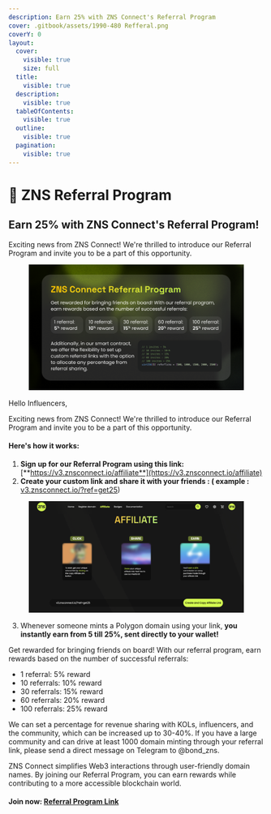 ```yaml
---
description: Earn 25% with ZNS Connect's Referral Program
cover: .gitbook/assets/1990-480 Refferal.png
coverY: 0
layout:
  cover:
    visible: true
    size: full
  title:
    visible: true
  description:
    visible: true
  tableOfContents:
    visible: true
  outline:
    visible: true
  pagination:
    visible: true
---
```


# 🔣 ZNS Referral Program

## Earn 25% with ZNS Connect's Referral Program!

Exciting news from ZNS Connect! We're thrilled to introduce our Referral Program and invite you to be a part of this opportunity.

<figure><img src=".gitbook/assets/Affiliate Program.png" alt=""><figcaption></figcaption></figure>

Hello Influencers,

Exciting news from ZNS Connect! We're thrilled to introduce our Referral Program and invite you to be a part of this opportunity.

#### **Here's how it works:**

1. **Sign up for our Referral Program using this link:** [**https://v3.znsconnect.io/affiliate**](https://v3.znsconnect.io/affiliate)
2. **Create your custom link and share it with your friends : ( example :** [v3.znsconnect.io/?ref=get25](https://v3.znsconnect.io/?ref=get25))&#x20;

<figure><img src=".gitbook/assets/Screenshot 2024-05-02 at 18.53.44.png" alt=""><figcaption></figcaption></figure>

3. Whenever someone mints a Polygon domain using your link, **you instantly earn from 5 till 25%, sent directly to your wallet!**

Get rewarded for bringing friends on board! With our referral program, earn rewards based on the number of successful referrals:

* 1 referral: 5% reward
* 10 referrals: 10% reward
* 30 referrals: 15% reward
* 60 referrals: 20% reward
* 100 referrals: 25% reward

We can set a percentage for revenue sharing with KOLs, influencers, and the community, which can be increased up to 30-40%. If you have a large community and can drive at least 1000 domain minting through your referral link, please send a direct message on Telegram to @bond\_zns.

ZNS Connect simplifies Web3 interactions through user-friendly domain names. By joining our Referral Program, you can earn rewards while contributing to a more accessible blockchain world.

#### Join now: [Referral Program Link](https://v3.znsconnect.io/affiliate)
